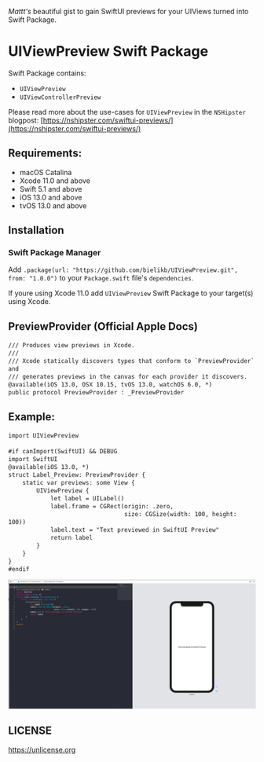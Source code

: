_Mattt's_ beautiful gist to gain SwiftUI previews for your UIViews turned into Swift Package.

# UIViewPreview Swift Package

Swift Package contains:
* `UIViewPreview`
* `UIViewControllerPreview`


Please read more about the use-cases for `UIViewPreview` in the `NSHipster` blogpost:
[https://nshipster.com/swiftui-previews/](https://nshipster.com/swiftui-previews/)

## Requirements:
* macOS Catalina
* Xcode 11.0 and above
* Swift 5.1 and above
* iOS 13.0 and above
* tvOS 13.0 and above

## Installation
### Swift Package Manager

Add
`.package(url: "https://github.com/bielikb/UIViewPreview.git", from: "1.0.0")`
to your `Package.swift` file's `dependencies`.

If youre using Xcode 11.0 add `UIViewPreview` Swift Package to your target(s) using Xcode.

## PreviewProvider (Official Apple Docs)

```
/// Produces view previews in Xcode.
///
/// Xcode statically discovers types that conform to `PreviewProvider` and
/// generates previews in the canvas for each provider it discovers.
@available(iOS 13.0, OSX 10.15, tvOS 13.0, watchOS 6.0, *)
public protocol PreviewProvider : _PreviewProvider
```

## Example:

```
import UIViewPreview

#if canImport(SwiftUI) && DEBUG
import SwiftUI
@available(iOS 13.0, *)
struct Label_Preview: PreviewProvider {
    static var previews: some View {
        UIViewPreview {
            let label = UILabel()
            label.frame = CGRect(origin: .zero,
                                 size: CGSize(width: 100, height: 100))
            label.text = "Text previewed in SwiftUI Preview"
            return label
        }
    }
}
#endif
```

![Sample](assets/screenshot.png)


## LICENSE
https://unlicense.org
